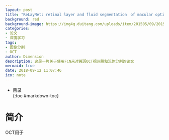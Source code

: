 ```yaml
---
layout: post
title: "ReLayNet: retinal layer and fluid segmentation　of macular optical coherence tomography using　fully convolutional networks"
background: red
background-image: https://img4q.duitang.com/uploads/item/201505/09/20150509002834_HM5XR.thumb.700_0.png
categories:
- 论文
- 深度学习
tags:
- 图像分割
- OCT
author: Dimension
description: 这是一片关于使用FCN来对黄斑OCT视网膜和流体分割的论文
mermaid: true
date: 2018-09-12 11:07:46
ico: note
---
```


* 目录   
{:toc #markdown-toc}

# 简介
OCT用于